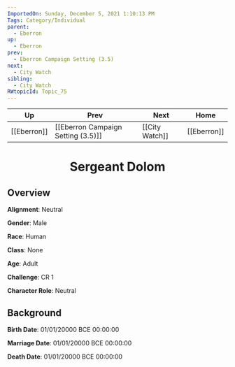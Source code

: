 ```yaml
---
ImportedOn: Sunday, December 5, 2021 1:10:13 PM
Tags: Category/Individual
parent:
  - Eberron
up:
  - Eberron
prev:
  - Eberron Campaign Setting (3.5)
next:
  - City Watch
sibling:
  - City Watch
RWtopicId: Topic_75
---
```


| Up | Prev | Next | Home |
|----|------|------|------|
| [[Eberron]] | [[Eberron Campaign Setting (3.5)]] | [[City Watch]] | [[Eberron]] |

# <center>Sergeant Dolom</center>

## Overview

**Alignment**: Neutral

**Gender**: Male

**Race**: Human

**Class**: None

**Age**: Adult

**Challenge**: CR 1

**Character Role**: Neutral

## Background

**Birth Date**: 01/01/20000 BCE 00:00:00

**Marriage Date**: 01/01/20000 BCE 00:00:00

**Death Date**: 01/01/20000 BCE 00:00:00
